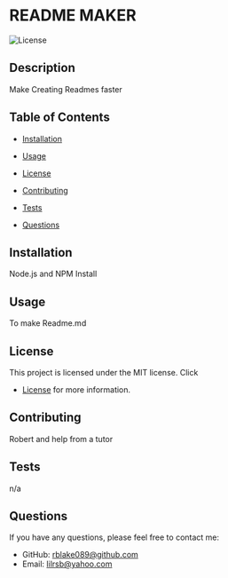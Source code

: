 # README MAKER

![License](https://img.shields.io/badge/license-MIT-blue.svg)

## Description

Make Creating Readmes faster

## Table of Contents

- [Installation](#installation)
- [Usage](#usage)

- [License](#license)

- [Contributing](#contributing)
- [Tests](#tests)
- [Questions](#questions)

## Installation

Node.js and NPM Install

## Usage

To make Readme.md

## License

This project is licensed under the MIT license. Click 
- [License](#license)
 for more information.

## Contributing

Robert and help from a tutor

## Tests

n/a

## Questions

If you have any questions, please feel free to contact me:

- GitHub: [rblake089@github.com](https://github.com/rblake089@github.com)
- Email: lilrsb@yahoo.com
